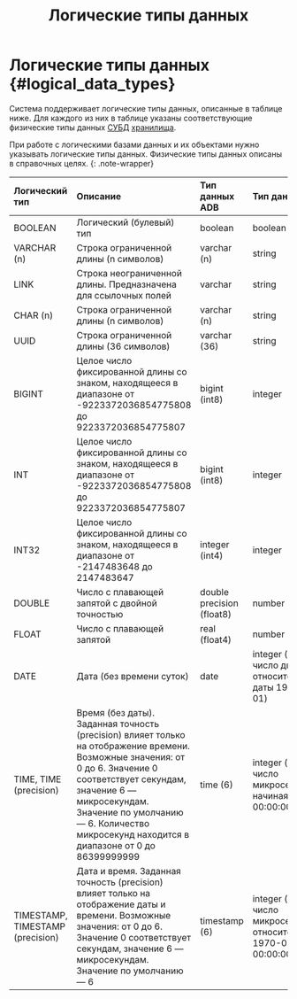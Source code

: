 ﻿---
layout: default
title: Логические типы данных
nav_order: 1
parent: Поддерживаемые типы данных
grand_parent: Справочная информация
has_children: false
has_toc: false
---

# Логические типы данных {#logical_data_types}

Система поддерживает логические типы данных, описанные в таблице ниже. Для каждого из них в таблице 
указаны соответствующие физические типы данных [СУБД](../../../introduction/supported_DBMS/supported_DBMS.md) 
[хранилища](../../../overview/main_concepts/data_storage/data_storage.md).

При работе с логическими базами данных и их объектами нужно указывать логические типы 
данных. Физические типы данных описаны в справочных целях.
{: .note-wrapper}

| Логический тип | Описание | Тип данных ADB | Тип данных ADG  | Тип данных ADQM | Тип данных ADP
|:-|:-|:-|:-|:-|:-
| BOOLEAN | Логический (булевый) тип | boolean | boolean | UInt8 | boolean
| VARCHAR (n) | Строка ограниченной длины (n символов) | varchar (n) | string | String | varchar (n)
| LINK | Строка неограниченной длины. Предназначена для ссылочных полей | varchar | string | String | varchar
| CHAR (n) | Строка ограниченной длины (n символов) | varchar (n) | string | String | varchar (n)
| UUID | Строка ограниченной длины (36 символов) | varchar (36) | string | String | varchar (36)
| BIGINT | Целое число фиксированной длины со знаком, находящееся в диапазоне от -9223372036854775808 до 9223372036854775807 | bigint (int8) | integer | Int64 | bigint (int8)
| INT | Целое число фиксированной длины со знаком, находящееся в диапазоне от -9223372036854775808 до 9223372036854775807 | bigint (int8) | integer | Int64 | bigint (int8)
| INT32 | Целое число фиксированной длины со знаком, находящееся в диапазоне от -2147483648 до 2147483647 | integer (int4) | integer | Int32 | integer (int4)
| DOUBLE | Число с плавающей запятой с двойной точностью | double precision (float8) | number | Float64 | double precision (float8)
| FLOAT | Число с плавающей запятой | real (float4) | number | Float32 | real (float4)
| DATE | Дата (без времени суток) | date | integer (знаковое число дней относительно даты 1970-01-01) | Int64 (знаковое число дней относительно даты 1970-01-01) | date
| TIME, TIME (precision) | Время (без даты). Заданная точность (precision) влияет только на отображение времени. Возможные значения: от 0 до 6. Значение 0 соответствует секундам, значение 6 — микросекундам. Значение по умолчанию — 6. Количество микросекунд находится в диапазоне от 0 до 86399999999 | time (6) | integer (знаковое число микросекунд, начиная с 00:00:00.000000) | Int64 (знаковое число микросекунд, начиная с 00:00:00.000000) | time (6)
| TIMESTAMP, TIMESTAMP (precision) | Дата и время. Заданная точность (precision) влияет только на отображение даты и времени. Возможные значения: от 0 до 6. Значение 0 соответствует секундам, значение 6 — микросекундам. Значение по умолчанию — 6 | timestamp (6) | integer (знаковое число микросекунд относительно 1970-01-01 00:00:00) | Int64 (знаковое число микросекунд относительно 1970-01-01 00:00:00) | timestamp (6)